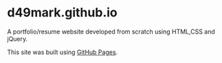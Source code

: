 # d49mark.github.io


A portfolio/resume website developed from scratch  using HTML,CSS and jQuery.

This site was built using [GitHub Pages](https://pages.github.com/).


